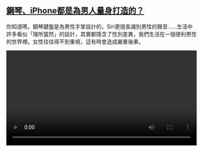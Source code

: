 <!--1668590223000-->
[鋼琴、iPhone都是為男人量身打造的？](https://www.dw.com/zh/%E9%8B%BC%E7%90%B4%E3%80%81iPhone%E9%83%BD%E6%98%AF%E7%82%BA%E7%94%B7%E4%BA%BA%E9%87%8F%E8%BA%AB%E6%89%93%E9%80%A0%E7%9A%84%EF%BC%9F/a-63773845)
------

<p>你知道嗎，鋼琴鍵盤是為男性手掌設計的，Siri更擅長識別男性的聲音……生活中許多看似「理所當然」的設計，其實都隱含了性別差異，我們生活在一個便利男性的世界裡。女性往往得不到重視，這有時會造成嚴重後果。</small></p><video src="https://tvdownloaddw-a.akamaihd.net/dwtv_video/flv/vdt_zh/2022/bchi221116_001_bchi_221115_normen_01r_AVC_1280x720.mp4" controls style="width:100%"></video>
